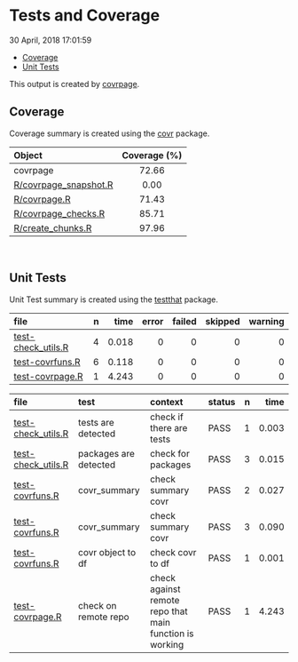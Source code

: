 Tests and Coverage
================
30 April, 2018 17:01:59

-   [Coverage](#coverage)
-   [Unit Tests](#unit-tests)

This output is created by [covrpage](https://github.com/yonicd/covrpage).

Coverage
--------

Coverage summary is created using the [covr](https://github.com/r-lib/covr) package.

| Object                                             | Coverage (%) |
|:---------------------------------------------------|:------------:|
| covrpage                                           |     72.66    |
| [R/covrpage\_snapshot.R](../R/covrpage_snapshot.R) |     0.00     |
| [R/covrpage.R](../R/covrpage.R)                    |     71.43    |
| [R/covrpage\_checks.R](../R/covrpage_checks.R)     |     85.71    |
| [R/create\_chunks.R](../R/create_chunks.R)         |     97.96    |

<br>

Unit Tests
----------

Unit Test summary is created using the [testthat](https://github.com/r-lib/testthat) package.

| file                                               |    n|   time|  error|  failed|  skipped|  warning|
|:---------------------------------------------------|----:|------:|------:|-------:|--------:|--------:|
| [test-check\_utils.R](testthat/test-check_utils.R) |    4|  0.018|      0|       0|        0|        0|
| [test-covrfuns.R](testthat/test-covrfuns.R)        |    6|  0.118|      0|       0|        0|        0|
| [test-covrpage.R](testthat/test-covrpage.R)        |    1|  4.243|      0|       0|        0|        0|

| file                                               | test                  | context                                                 | status |    n|   time|
|:---------------------------------------------------|:----------------------|:--------------------------------------------------------|:-------|----:|------:|
| [test-check\_utils.R](testthat/test-check_utils.R) | tests are detected    | check if there are tests                                | PASS   |    1|  0.003|
| [test-check\_utils.R](testthat/test-check_utils.R) | packages are detected | check for packages                                      | PASS   |    3|  0.015|
| [test-covrfuns.R](testthat/test-covrfuns.R)        | covr\_summary         | check summary covr                                      | PASS   |    2|  0.027|
| [test-covrfuns.R](testthat/test-covrfuns.R)        | covr\_summary         | check summary covr                                      | PASS   |    3|  0.090|
| [test-covrfuns.R](testthat/test-covrfuns.R)        | covr object to df     | check covr to df                                        | PASS   |    1|  0.001|
| [test-covrpage.R](testthat/test-covrpage.R)        | check on remote repo  | check against remote repo that main function is working | PASS   |    1|  4.243|
